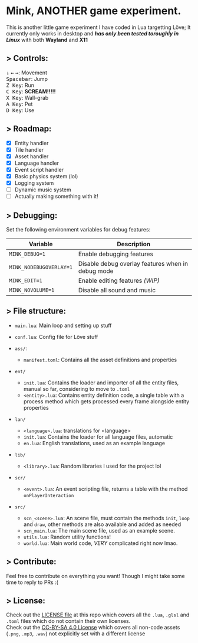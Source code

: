 # Mink, ANOTHER game experiment.
This is another little game experiment I have coded in Lua targetting Löve; It currently only works in desktop and ***has only been tested toroughly in Linux*** with both **Wayland** and **X11**

## > Controls:
<kbd>↓</kbd> <kbd>←</kbd> <kbd>→</kbd>: Movement <br>
<kbd>Spacebar</kbd>: Jump <br>
<kbd>Z Key</kbd>: Run <br>
<kbd>C Key</kbd>: **SCREAM!!!!!** <br>
<kbd>X Key</kbd>: Wall-grab <br>
<kbd>A Key</kbd>: Pet <br>
<kbd>D Key</kbd>: Use <br>

## > Roadmap:
- [X] Entity handler
- [X] Tile handler
- [X] Asset handler
- [X] Language handler
- [X] Event script handler
- [X] Basic physics system (lol)
- [X] Logging system
- [ ] Dynamic music system
- [ ] Actually making something with it!

## > Debugging:
Set the following environment variables for debug features:

| Variable                | Description                                       |
|-------------------------|---------------------------------------------------|
| `MINK_DEBUG=1`          | Enable debugging features                         |
| `MINK_NODEBUGOVERLAY=1` | Disable debug overlay features when in debug mode |
| `MINK_EDIT=1`           | Enable editing features *(WIP)*                   |
| `MINK_NOVOLUME=1`       | Disable all sound and music                       |

## > File structure:
- `main.lua`: Main loop and setting up stuff

- `conf.lua`: Config file for Löve stuff 

- `ass/`: 
  - `manifest.toml`: Contains all the asset definitions and properties

- `ent/`
  - `init.lua`: Contains the loader and importer of all the entity files, manual so far, considering to move to `.toml`
  - `<entity>.lua`: Contains entity definition code, a single table with a process method which gets processed every frame alongside entity properties

- `lan/`
  - `<language>.lua`: translations for &lt;language&gt;
  - `init.lua`: Contains the loader for all language files, automatic
  - `en.lua`: English translations, used as an example language

- `lib/`
  - `<library>.lua`: Random libraries I used for the project lol
  
- `scr/`
  - `<event>.lua`: An event scripting file, returns a table with the method `onPlayerInteraction`
  
- `src/`
  - `scn_<scene>.lua`: An scene file, must contain the methods `init`, `loop` and `draw`, other methods are also available and added as needed
  - `scn_main.lua`: The main scene file, used as an example scene.
  - `utils.lua`: Random utility functions!
  - `world.lua`: Main world code, *VERY* complicated right now lmao.

## > Contribute:
Feel free to contribute on everything you want! Though I might take some time to reply to PRs :(

## > License:
Check out the [LICENSE file](LICENSE) at this repo which covers all the `.lua`, `.glsl` and `.toml` files which do not contain their own licenses. <br>
Check out the [CC-BY-SA 4.0 License](https://creativecommons.org/licenses/by-sa/4.0/) which covers all non-code assets (`.png`, `.mp3`, `.wav`) not explicitly set with a different license